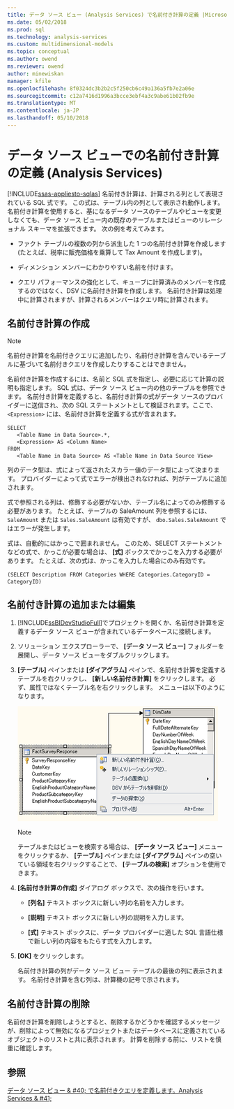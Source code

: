 ```yaml
---
title: データ ソース ビュー (Analysis Services) で名前付き計算の定義 |Microsoft ドキュメント
ms.date: 05/02/2018
ms.prod: sql
ms.technology: analysis-services
ms.custom: multidimensional-models
ms.topic: conceptual
ms.author: owend
ms.reviewer: owend
author: minewiskan
manager: kfile
ms.openlocfilehash: 8f0324dc3b2b2c5f250cb6c49a136a5fb7e2a06e
ms.sourcegitcommit: c12a7416d1996a3bcce3ebf4a3c9abe61b02fb9e
ms.translationtype: MT
ms.contentlocale: ja-JP
ms.lasthandoff: 05/10/2018
---
```

# <a name="define-named-calculations-in-a-data-source-view-analysis-services"></a>データ ソース ビューでの名前付き計算の定義 (Analysis Services)
[!INCLUDE[ssas-appliesto-sqlas](../../includes/ssas-appliesto-sqlas.md)]
  名前付き計算は、計算される列として表現されている SQL 式です。 この式は、テーブル内の列として表示され動作します。 名前付き計算を使用すると、基になるデータ ソースのテーブルやビューを変更しなくても、データ ソース ビュー内の既存のテーブルまたはビューのリレーショナル スキーマを拡張できます。 次の例を考えてみます。  
  
-   ファクト テーブルの複数の列から派生した 1 つの名前付き計算を作成します (たとえば、税率に販売価格を乗算して Tax Amount を作成します)。  
  
-   ディメンション メンバーにわかりやすい名前を付けます。  
  
-   クエリ パフォーマンスの強化として、キューブに計算済みのメンバーを作成するのではなく、DSV に名前付き計算を作成します。 名前付き計算は処理中に計算されますが、計算されるメンバーはクエリ時に計算されます。  
  
## <a name="creating-named-calculations"></a>名前付き計算の作成  
  
> [!NOTE]  
>  名前付き計算を名前付きクエリに追加したり、名前付き計算を含んでいるテーブルに基づいて名前付きクエリを作成したりすることはできません。  
  
 名前付き計算を作成するには、名前と SQL 式を指定し、必要に応じて計算の説明も指定します。 SQL 式は、データ ソース ビュー内の他のテーブルを参照できます。 名前付き計算を定義すると、名前付き計算の式がデータ ソースのプロバイダーに送信され、次の SQL ステートメントとして検証されます。ここで、 `<Expression>` には、名前付き計算を定義する式が含まれます。  
  
```  
SELECT   
   <Table Name in Data Source>.*,   
   <Expression> AS <Column Name>   
FROM   
   <Table Name in Data Source> AS <Table Name in Data Source View>  
```  
  
 列のデータ型は、式によって返されたスカラー値のデータ型によって決まります。 プロバイダーによって式でエラーが検出されなければ、列がテーブルに追加されます。  
  
 式で参照される列は、修飾する必要がないか、テーブル名によってのみ修飾する必要があります。 たとえば、テーブルの SaleAmount 列を参照するには、 `SaleAmount` または `Sales.SaleAmount` は有効ですが、 `dbo.Sales.SaleAmount` ではエラーが発生します。  
  
 式は、自動的にはかっこで囲まれません。 このため、SELECT ステートメントなどの式で、かっこが必要な場合は、 **[式]** ボックスでかっこを入力する必要があります。 たとえば、次の式は、かっこを入力した場合にのみ有効です。  
  
```  
(SELECT Description FROM Categories WHERE Categories.CategoryID = CategoryID)  
```  
  
## <a name="add-or-edit-a-named-calculation"></a>名前付き計算の追加または編集  
  
1.  [!INCLUDE[ssBIDevStudioFull](../../includes/ssbidevstudiofull-md.md)]でプロジェクトを開くか、名前付き計算を定義するデータ ソース ビューが含まれているデータベースに接続します。  
  
2.  ソリューション エクスプローラーで、 **[データ ソース ビュー]** フォルダーを展開し、データ ソース ビューをダブルクリックします。  
  
3.  **[テーブル]** ペインまたは **[ダイアグラム]** ペインで、名前付き計算を定義するテーブルを右クリックし、 **[新しい名前付き計算]** をクリックします。 必ず、属性ではなくテーブル名を右クリックします。 メニューは以下のようになります。  
  
     ![ダイアグラム ワークスペースのスクリーン ショットの右クリック メニュー](../../analysis-services/multidimensional-models/media/ssas-olapdsv-diagram.gif "スクリーン ショット ダイアグラム ワークスペースのショートカット メニュー")  
  
    > [!NOTE]  
    >  テーブルまたはビューを検索する場合は、 **[データ ソース ビュー]** メニューをクリックするか、 **[テーブル]** ペインまたは **[ダイアグラム]** ペインの空いている領域を右クリックすることで、 **[テーブルの検索]** オプションを使用できます。  
  
4.  **[名前付き計算の作成]** ダイアログ ボックスで、次の操作を行います。  
  
    -   **[列名]** テキスト ボックスに新しい列の名前を入力します。  
  
    -   **[説明]** テキスト ボックスに新しい列の説明を入力します。  
  
    -   **[式]** テキスト ボックスに、データ プロバイダーに適した SQL 言語仕様で新しい列の内容をもたらす式を入力します。  
  
5.  **[OK]** をクリックします。  
  
     名前付き計算の列がデータ ソース ビュー テーブルの最後の列に表示されます。 名前付き計算を含む列は、計算機の記号で示されます。  
  
## <a name="delete-a-named-calculation"></a>名前付き計算の削除  
 名前付き計算を削除しようとすると、削除するかどうかを確認するメッセージが、削除によって無効になるプロジェクトまたはデータベースに定義されているオブジェクトのリストと共に表示されます。 計算を削除する前に、リストを慎重に確認します。  
  
## <a name="see-also"></a>参照  
 [データ ソース ビュー & #40; で名前付きクエリを定義します。Analysis Services & #41;](../../analysis-services/multidimensional-models/define-named-queries-in-a-data-source-view-analysis-services.md)  
  
  

